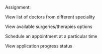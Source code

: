 Assignment:

View list of doctors from different speciality

View available surgeries/therapies options

Schedule an appointment at a particular time

View application progress status
